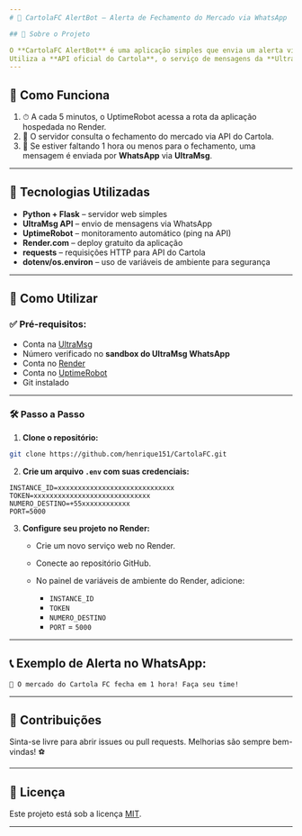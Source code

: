 ```yaml
---
# 📢 CartolaFC AlertBot – Alerta de Fechamento do Mercado via WhatsApp

## 📌 Sobre o Projeto

O **CartolaFC AlertBot** é uma aplicação simples que envia um alerta via **WhatsApp** avisando quando o mercado do **Cartola FC** está prestes a fechar (faltando 1 hora).
Utiliza a **API oficial do Cartola**, o serviço de mensagens da **UltraMsg**, e é hospedado gratuitamente no **Render**, com **monitoramento periódico pelo UptimeRobot**.
---
```


## 🔎 Como Funciona

1. ⏱ A cada 5 minutos, o UptimeRobot acessa a rota da aplicação hospedada no Render.
2. 🧠 O servidor consulta o fechamento do mercado via API do Cartola.
3. 📲 Se estiver faltando 1 hora ou menos para o fechamento, uma mensagem é enviada por **WhatsApp** via **UltraMsg**.

---

## 🧰 Tecnologias Utilizadas

- **Python + Flask** – servidor web simples
- **UltraMsg API** – envio de mensagens via WhatsApp
- **UptimeRobot** – monitoramento automático (ping na API)
- **Render.com** – deploy gratuito da aplicação
- **requests** – requisições HTTP para API do Cartola
- **dotenv/os.environ** – uso de variáveis de ambiente para segurança

---

## 🚀 Como Utilizar

### ✅ Pré-requisitos:

- Conta na [UltraMsg](https://www.ultramsg.com/)
- Número verificado no **sandbox do UltraMsg WhatsApp**
- Conta no [Render](https://render.com/)
- Conta no [UptimeRobot](https://uptimerobot.com/)
- Git instalado

---

### 🛠️ Passo a Passo

1. **Clone o repositório:**

```bash
git clone https://github.com/henrique151/CartolaFC.git
```

2. **Crie um arquivo `.env` com suas credenciais:**

```env
INSTANCE_ID=xxxxxxxxxxxxxxxxxxxxxxxxxxxxx
TOKEN=xxxxxxxxxxxxxxxxxxxxxxxxxxxxx
NUMERO_DESTINO=+55xxxxxxxxxxxx
PORT=5000
```

3. **Configure seu projeto no Render:**

   - Crie um novo serviço web no Render.
   - Conecte ao repositório GitHub.
   - No painel de variáveis de ambiente do Render, adicione:

     - `INSTANCE_ID`
     - `TOKEN`
     - `NUMERO_DESTINO`
     - `PORT` = `5000`

---

## 📞 Exemplo de Alerta no WhatsApp:

```
🚨 O mercado do Cartola FC fecha em 1 hora! Faça seu time!
```

---

## 🤝 Contribuições

Sinta-se livre para abrir issues ou pull requests. Melhorias são sempre bem-vindas! ⚽

---

## 📄 Licença

Este projeto está sob a licença [MIT](LICENSE).

---

